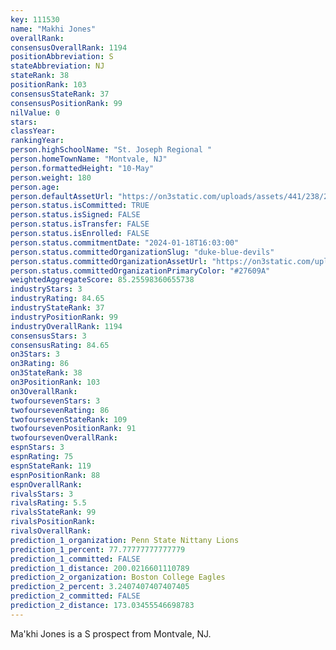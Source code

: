```yaml
---
key: 111530
name: "Makhi Jones"
overallRank: 
consensusOverallRank: 1194
positionAbbreviation: S
stateAbbreviation: NJ
stateRank: 38
positionRank: 103
consensusStateRank: 37
consensusPositionRank: 99
nilValue: 0
stars: 
classYear: 
rankingYear: 
person.highSchoolName: "St. Joseph Regional "
person.homeTownName: "Montvale, NJ"
person.formattedHeight: "10-May"
person.weight: 180
person.age: 
person.defaultAssetUrl: "https://on3static.com/uploads/assets/441/238/238441.png"
person.status.isCommitted: TRUE
person.status.isSigned: FALSE
person.status.isTransfer: FALSE
person.status.isEnrolled: FALSE
person.status.commitmentDate: "2024-01-18T16:03:00"
person.status.committedOrganizationSlug: "duke-blue-devils"
person.status.committedOrganizationAssetUrl: "https://on3static.com/uploads/assets/912/149/149912.svg"
person.status.committedOrganizationPrimaryColor: "#27609A"
weightedAggregateScore: 85.25598360655738
industryStars: 3
industryRating: 84.65
industryStateRank: 37
industryPositionRank: 99
industryOverallRank: 1194
consensusStars: 3
consensusRating: 84.65
on3Stars: 3
on3Rating: 86
on3StateRank: 38
on3PositionRank: 103
on3OverallRank: 
twofoursevenStars: 3
twofoursevenRating: 86
twofoursevenStateRank: 109
twofoursevenPositionRank: 91
twofoursevenOverallRank: 
espnStars: 3
espnRating: 75
espnStateRank: 119
espnPositionRank: 88
espnOverallRank: 
rivalsStars: 3
rivalsRating: 5.5
rivalsStateRank: 99
rivalsPositionRank: 
rivalsOverallRank: 
prediction_1_organization: Penn State Nittany Lions
prediction_1_percent: 77.77777777777779
prediction_1_committed: FALSE
prediction_1_distance: 200.0216601110789
prediction_2_organization: Boston College Eagles
prediction_2_percent: 3.2407407407407405
prediction_2_committed: FALSE
prediction_2_distance: 173.03455546698783
---
```

Ma'khi Jones is a S prospect from Montvale, NJ.